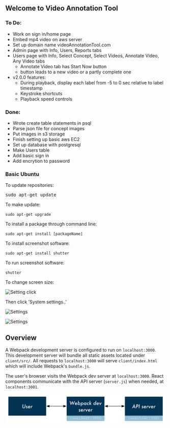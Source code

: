 ## Welcome to Video Annotation Tool

### To Do:

- Work on sign in/home page
- Embed mp4 video on aws server
- Set up domain name videoAnnotationTool.com
- Admin page with Info, Users, Reports tabs
- Users page with Info, Select Concept, Select Videos,  Annotate Video, Any Video tabs
  - Annotate Video tab has Start Now button
  - button leads to a new video or a partly complete one
- v2.0.0 features:
  - During playback, display each label from -5 to 0 sec relative to label timestamp
  - Keystroke shortcuts
  - Playback speed controls

### Done:

- Wrote create table statements in psql
- Parse json file for concept images
- Put images in s3 storage
- Finish setting up basic aws EC2
- Set up database with postgresql
- Make Users table
- Add basic sign in
- Add encrytion to password

### Basic Ubuntu


To update repositories:
<pre>
sudo apt-get update
</pre>


To make update:
```
sudo apt-get upgrade
```


To install a package through command line:
```
sudo apt-get install [packageName]
```


To install screenshot software:
```
sudo apt-get install shutter
```


To run screenshot software:
```
shutter
```
To change screen size:


![Setting click](https://i.imgur.com/SxhAJwm.png)


Then click 'System settings..'


![Settings](https://i.imgur.com/YEljcPC.png)


![Settings](https://i.imgur.com/pXLa4r5.png)


## Overview

A Webpack development server is configured to run on `localhost:3000`. This development server will bundle all static assets located under `client/src/`. All requests to `localhost:3000` will serve `client/index.html` which will include Webpack's `bundle.js`.

The user's browser visits the Webpack dev server at `localhost:3000`. React components communicate with the API server (`server.js`) when needed, at `localhost:3001`.

![Flow diagram](./flow-diagram.png)
